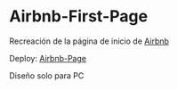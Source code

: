 # Airbnb-First-Page

Recreación de la página de inicio de [Airbnb](https://www.airbnb.es/)

Deploy: [Airbnb-Page](https://radiant-kataifi-bb334f.netlify.app)

Diseño solo para PC
